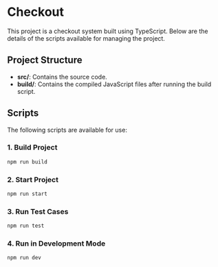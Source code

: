 # Checkout

This project is a checkout system built using TypeScript. Below are the details of the scripts available for managing the project.

## Project Structure

- **src/**: Contains the source code.
- **build/**: Contains the compiled JavaScript files after running the build script.

## Scripts

The following scripts are available for use:

### 1. Build Project

```bash
npm run build
```

### 2. Start Project

```bash
npm run start
```

### 3. Run Test Cases

```bash
npm run test
```

### 4. Run in Development Mode

```bash
npm run dev
```
